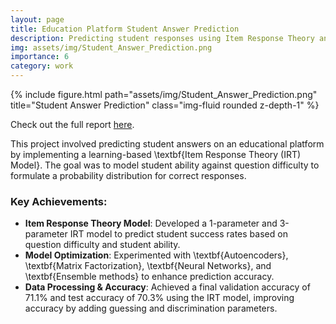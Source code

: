 ```yaml
---
layout: page
title: Education Platform Student Answer Prediction
description: Predicting student responses using Item Response Theory and machine learning models.
img: assets/img/Student_Answer_Prediction.png
importance: 6
category: work
---
```


<div class="row">
    <div class="col-sm mt-3 mt-md-0">
        {% include figure.html path="assets/img/Student_Answer_Prediction.png" title="Student Answer Prediction" class="img-fluid rounded z-depth-1" %}
    </div>
</div>

Check out the full report [here](https://drive.google.com/file/d/1d3ENOa27pM0PCc8TQ3z8M05peTuDTzpx/view?usp=sharing).

This project involved predicting student answers on an educational platform by implementing a learning-based \textbf{Item Response Theory (IRT) Model}. The goal was to model student ability against question difficulty to formulate a probability distribution for correct responses.

### Key Achievements:
- **Item Response Theory Model**: Developed a 1-parameter and 3-parameter IRT model to predict student success rates based on question difficulty and student ability.
- **Model Optimization**: Experimented with \textbf{Autoencoders}, \textbf{Matrix Factorization}, \textbf{Neural Networks}, and \textbf{Ensemble methods} to enhance prediction accuracy.
- **Data Processing & Accuracy**: Achieved a final validation accuracy of 71.1% and test accuracy of 70.3% using the IRT model, improving accuracy by adding guessing and discrimination parameters.